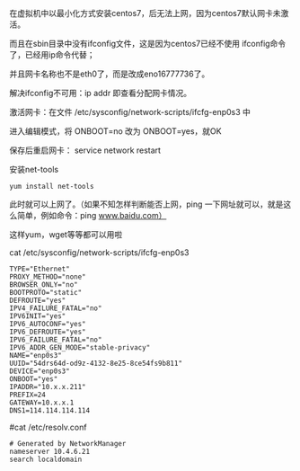 在虚拟机中以最小化方式安装centos7，后无法上网，因为centos7默认网卡未激活。

而且在sbin目录中没有ifconfig文件，这是因为centos7已经不使用 ifconfig命令了，已经用ip命令代替； 

并且网卡名称也不是eth0了，而是改成eno16777736了。 

解决ifconfig不可用：ip addr 即查看分配网卡情况。

激活网卡：在文件 /etc/sysconfig/network-scripts/ifcfg-enp0s3 中 

进入编辑模式，将 ONBOOT=no 改为 ONBOOT=yes，就OK

保存后重启网卡： service network restart 

安装net-tools

```
yum install net-tools
```


此时就可以上网了。（如果不知怎样判断能否上网，ping 一下网址就可以，就是这么简单，例如命令：ping www.baidu.com）

这样yum，wget等等都可以用啦

cat  /etc/sysconfig/network-scripts/ifcfg-enp0s3

```
TYPE="Ethernet"
PROXY_METHOD="none"
BROWSER_ONLY="no"
BOOTPROTO="static"
DEFROUTE="yes"
IPV4_FAILURE_FATAL="no"
IPV6INIT="yes"
IPV6_AUTOCONF="yes"
IPV6_DEFROUTE="yes"
IPV6_FAILURE_FATAL="no"
IPV6_ADDR_GEN_MODE="stable-privacy"
NAME="enp0s3"
UUID="54drs64d-od9z-4132-8e25-8ce54fs9b811"
DEVICE="enp0s3"
ONBOOT="yes"
IPADDR="10.x.x.211"
PREFIX=24
GATEWAY=10.x.x.1
DNS1=114.114.114.114
```

#cat /etc/resolv.conf

```
# Generated by NetworkManager
nameserver 10.4.6.21
search localdomain
```



